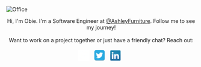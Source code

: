 ![Office](https://pbs.twimg.com/profile_banners/1340023575831605249/1636615062/1500x500)

<div align="center">
<span>Hi, I'm Obie. I'm a Software Engineer at <a href="https://www.ashleyfurniture.com" rel="noopener" target="_blank">@AshleyFurniture</a>. Follow me to see my journey!</span><br><br><span>Want to work on a project together or just have a friendly chat? Reach out:</span><br><br>
    <a href="https://www.obiemunoz.com/" rel="noopener" target="_blank"><img height="30" src="./OM-Light.png"></a>&nbsp;&nbsp;
    <a href="Https://www.twitter.com/ObieMunoz" rel="noopener" target="_blank"><img height="30" src="./twitter.png"></a>&nbsp;&nbsp;
    <a href="https://www.linkedin.com/in/obedmunozjr/" rel="noopener" target="_blank"><img height="30" src="./linkedin.png"></a>&nbsp;&nbsp;
</div>
